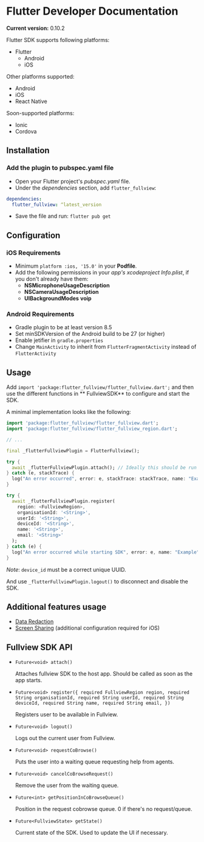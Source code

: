 # Flutter Developer Documentation

**Current version:** 0.10.2

Flutter SDK supports following platforms:

- Flutter
  - Android
  - iOS

Other platforms supported:

  - Android
  - iOS
  - React Native

Soon-supported platforms:

  - Ionic
  - Cordova

## Installation

### Add the plugin to pubspec.yaml file

- Open your Flutter project's *pubspec.yaml* file.
- Under the *dependencies* section, add `flutter_fullview`:

```yaml
dependencies:
  flutter_fullview: ^latest_version
```

- Save the file and run: `flutter pub get`

## Configuration

### iOS Requirements
- Minimum `platform :ios, '15.0'` in your **Podfile**.
- Add the following permissions in your *app's xcodeproject Info.plist*, if you don't already have them:
	- **NSMicrophoneUsageDescription**
	- **NSCameraUsageDescription**
	- **UIBackgroundModes** **voip**

### Android Requirements

- Gradle plugin to be at least version 8.5
- Set minSDKVersion of the Android build to be 27 (or higher)
- Enable jetifier in `gradle.properties`
- Change `MainActivity` to inherit from `FlutterFragmentActivity` instead of `FlutterActivity`

## Usage

Add `import 'package:flutter_fullview/flutter_fullview.dart';` and then use the different functions in ** FullviewSDK** to configure and start the SDK.

A minimal implementation looks like the following:

```dart
import 'package:flutter_fullview/flutter_fullview.dart';
import 'package:flutter_fullview/flutter_fullview_region.dart';

// ...

final _flutterFullviewPlugin = FlutterFullview();

try {
  await _flutterFullviewPlugin.attach(); // Ideally this should be run as soon as the app starts.
} catch (e, stackTrace) {
  log("An error occurred", error: e, stackTrace: stackTrace, name: "Example");
}

try {
  await _flutterFullviewPlugin.register(
    region: <FullviewRegion>, 
    organisationId: '<String>', 
    userId: '<String>', 
    deviceId: '<String>', 
    name: '<String>', 
    email: '<String>'
  );
} catch (e) {
  log("An error occurred while starting SDK", error: e, name: "Example");
}
```

*Note*: `device_id` must be a correct unique UUID. 

And use `_flutterFullviewPlugin.logout()` to disconnect and disable the SDK.
 
## Additional features usage
- [Data Redaction](data_redaction.md)
- [Screen Sharing](screen_share.md) (additional configuration required for iOS)


## Fullview SDK API

- `Future<void> attach()`

   Attaches fullview SDK to the host app. Should be called as soon as the app starts.

- `Future<void> register({
	 required FullviewRegion region,
    required String organisationId,
    required String userId,
    required String deviceId,
    required String name,
    required String email,
  })`

	Registers user to be available in Fullview.

- `Future<void> logout()`

	Logs out the current user from Fullview.

- `Future<void> requestCoBrowse()`

	Puts the user into a waiting queue requesting help from agents.

- `Future<void> cancelCoBrowseRequest()`

	Remove the user from the waiting queue.

- `Future<int> getPositionInCoBrowseQueue()`

	Position in the request cobrowse queue. 0 if there's no request/queue.

- `Future<FullviewState> getState()`

	Current state of the SDK. Used to update the UI if necessary.
